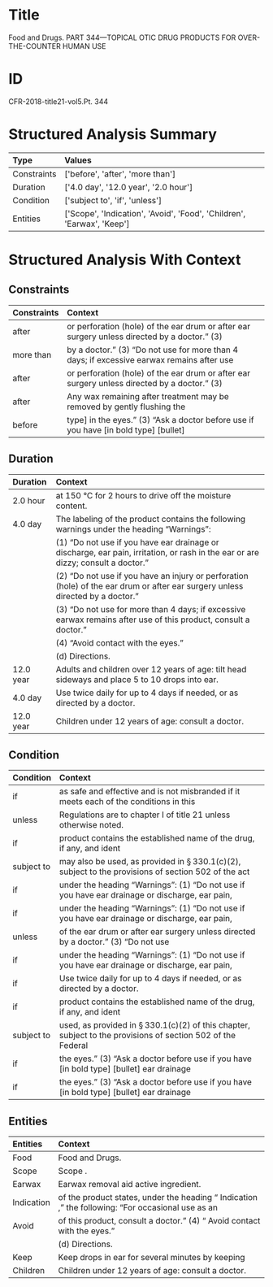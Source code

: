 # Title

 Food and Drugs. PART 344—TOPICAL OTIC DRUG PRODUCTS FOR OVER-THE-COUNTER HUMAN USE


# ID

 CFR-2018-title21-vol5.Pt. 344


# Structured Analysis Summary

| Type        | Values                                                                 |
|:------------|:-----------------------------------------------------------------------|
| Constraints | ['before', 'after', 'more than']                                       |
| Duration    | ['4.0 day', '12.0 year', '2.0 hour']                                   |
| Condition   | ['subject to', 'if', 'unless']                                         |
| Entities    | ['Scope', 'Indication', 'Avoid', 'Food', 'Children', 'Earwax', 'Keep'] |


# Structured Analysis With Context

 


## Constraints

| Constraints   | Context                                                                                               |
|:--------------|:------------------------------------------------------------------------------------------------------|
| after         | or perforation (hole) of the ear drum or after ear surgery unless directed by a doctor.&#8221; (3)    |
| more than     | by a doctor.&#8221; (3) &#8220;Do not use for more than 4 days; if excessive earwax remains after use |
| after         | or perforation (hole) of the ear drum or after ear surgery unless directed by a doctor.&#8221; (3)    |
| after         | Any wax remaining  after treatment may be removed by gently flushing the                              |
| before        | type] in the eyes.&#8221; (3) &#8220;Ask a doctor before use if you have [in bold type] [bullet]      |


## Duration

| Duration   | Context                                                                                                                                                    |
|:-----------|:-----------------------------------------------------------------------------------------------------------------------------------------------------------|
| 2.0 hour   | at 150 &#176;C for 2 hours to drive off the moisture content.                                                                                              |
| 4.0 day    | The labeling of the product contains the following warnings under the heading &#8220;Warnings&#8221;:                                                      |
|            |               (1) &#8220;Do not use if you have ear drainage or discharge, ear pain, irritation, or rash in the ear or are dizzy; consult a doctor.&#8221; |
|            |               (2) &#8220;Do not use if you have an injury or perforation (hole) of the ear drum or after ear surgery unless directed by a doctor.&#8221;   |
|            |               (3) &#8220;Do not use for more than 4 days; if excessive earwax remains after use of this product, consult a doctor.&#8221;                  |
|            |               (4) &#8220;Avoid contact with the eyes.&#8221;                                                                                               |
|            |               (d) Directions.                                                                                                                              |
| 12.0 year  | Adults and children over 12 years of age: tilt head sideways and place 5 to 10 drops into ear.                                                             |
| 4.0 day    | Use twice daily for up to 4 days if needed, or as directed by a doctor.                                                                                    |
| 12.0 year  | Children under 12 years of age: consult a doctor.                                                                                                          |


## Condition

| Condition   | Context                                                                                                                |
|:------------|:-----------------------------------------------------------------------------------------------------------------------|
| if          | as safe and effective and is not misbranded if it meets each of the conditions in this                                 |
| unless      | Regulations are to chapter I of title 21 unless  otherwise noted.                                                      |
| if          | product contains the established name of the drug, if  any, and ident                                                  |
| subject to  | may also be used, as provided in &#167;&#8201;330.1(c)(2), subject to the provisions of section 502 of the act         |
| if          | under the heading &#8220;Warnings&#8221;: (1) &#8220;Do not use if you have ear drainage or discharge, ear pain,       |
| if          | under the heading &#8220;Warnings&#8221;: (1) &#8220;Do not use if you have ear drainage or discharge, ear pain,       |
| unless      | of the ear drum or after ear surgery unless directed by a doctor.&#8221; (3) &#8220;Do not use                         |
| if          | under the heading &#8220;Warnings&#8221;: (1) &#8220;Do not use if you have ear drainage or discharge, ear pain,       |
| if          | Use twice daily for up to 4 days  if  needed, or as directed by a doctor.                                              |
| if          | product contains the established name of the drug, if  any, and ident                                                  |
| subject to  | used, as provided in &#167;&#8201;330.1(c)(2) of this chapter, subject to the provisions of section 502 of the Federal |
| if          | the eyes.&#8221; (3) &#8220;Ask a doctor before use if you have [in bold type] [bullet] ear drainage                   |
| if          | the eyes.&#8221; (3) &#8220;Ask a doctor before use if you have [in bold type] [bullet] ear drainage                   |


## Entities

| Entities   | Context                                                                                                             |
|:-----------|:--------------------------------------------------------------------------------------------------------------------|
| Food       | Food  and Drugs.                                                                                                    |
| Scope      | Scope .                                                                                                             |
| Earwax     | Earwax  removal aid active ingredient.                                                                              |
| Indication | of the product states, under the heading &#8220; Indication ,&#8221; the following: &#8220;For occasional use as an |
| Avoid      | of this product, consult a doctor.&#8221; (4) &#8220; Avoid  contact with the eyes.&#8221;                          |
|            |               (d) Directions.                                                                                       |
| Keep       | Keep drops in ear for several minutes by keeping                                                                    |
| Children   | Children  under 12 years of age: consult a doctor.                                                                  |


